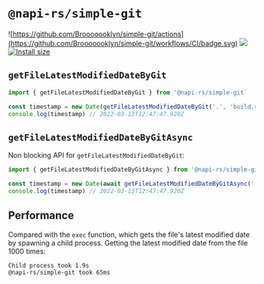 # `@napi-rs/simple-git`

![https://github.com/Brooooooklyn/simple-git/actions](https://github.com/Brooooooklyn/simple-git/workflows/CI/badge.svg)
![](https://img.shields.io/npm/dm/@napi-rs/simple-git.svg?sanitize=true)
[![Install size](https://packagephobia.com/badge?p=@napi-rs/simple-git)](https://packagephobia.com/result?p=@napi-rs/simple-git)

## `getFileLatestModifiedDateByGit`

```ts
import { getFileLatestModifiedDateByGit } from '@napi-rs/simple-git`

const timestamp = new Date(getFileLatestModifiedDateByGit('.', 'build.rs'))
console.log(timestamp) // 2022-03-13T12:47:47.920Z
```

## `getFileLatestModifiedDateByGitAsync`

Non blocking API for `getFileLatestModifiedDateByGit`:

```ts
import { getFileLatestModifiedDateByGitAsync } from '@napi-rs/simple-git`

const timestamp = new Date(await getFileLatestModifiedDateByGitAsync('.', 'build.rs'))
console.log(timestamp) // 2022-03-13T12:47:47.920Z
```

## Performance

Compared with the `exec` function, which gets the file's latest modified date by spawning a child process. Getting the latest modified date from the file 1000 times:

```
Child process took 1.9s
@napi-rs/simple-git took 65ms
```
